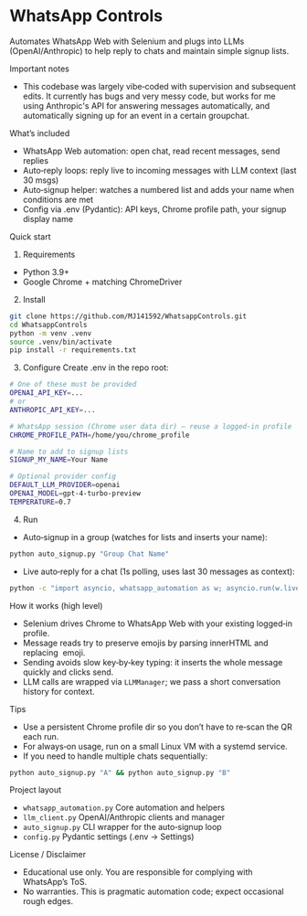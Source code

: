 # WhatsApp Controls

Automates WhatsApp Web with Selenium and plugs into LLMs (OpenAI/Anthropic) to help reply to chats and maintain simple signup lists.

Important notes
- This codebase was largely vibe‑coded with supervision and subsequent edits. It currently has bugs and very messy code, but works for me using Anthropic's API for answering messages automatically, and automatically signing up for an event in a certain groupchat.

What’s included
- WhatsApp Web automation: open chat, read recent messages, send replies
- Auto‑reply loops: reply live to incoming messages with LLM context (last 30 msgs)
- Auto‑signup helper: watches a numbered list and adds your name when conditions are met
- Config via .env (Pydantic): API keys, Chrome profile path, your signup display name

Quick start
1) Requirements
- Python 3.9+
- Google Chrome + matching ChromeDriver

2) Install
```bash
git clone https://github.com/MJ141592/WhatsappControls.git
cd WhatsappControls
python -m venv .venv
source .venv/bin/activate
pip install -r requirements.txt
```

3) Configure
Create .env in the repo root:
```bash
# One of these must be provided
OPENAI_API_KEY=...
# or
ANTHROPIC_API_KEY=...

# WhatsApp session (Chrome user data dir) — reuse a logged‑in profile
CHROME_PROFILE_PATH=/home/you/chrome_profile

# Name to add to signup lists
SIGNUP_MY_NAME=Your Name

# Optional provider config
DEFAULT_LLM_PROVIDER=openai
OPENAI_MODEL=gpt-4-turbo-preview
TEMPERATURE=0.7
```

4) Run
- Auto‑signup in a group (watches for lists and inserts your name):
```bash
python auto_signup.py "Group Chat Name"
```
- Live auto‑reply for a chat (1s polling, uses last 30 messages as context):
```bash
python -c "import asyncio, whatsapp_automation as w; asyncio.run(w.live_reply(chat_name='Andy'))"
```

How it works (high level)
- Selenium drives Chrome to WhatsApp Web with your existing logged‑in profile.
- Message reads try to preserve emojis by parsing innerHTML and replacing <img alt> emoji.
- Sending avoids slow key‑by‑key typing: it inserts the whole message quickly and clicks send.
- LLM calls are wrapped via `LLMManager`; we pass a short conversation history for context.

Tips
- Use a persistent Chrome profile dir so you don’t have to re‑scan the QR each run.
- For always‑on usage, run on a small Linux VM with a systemd service.
- If you need to handle multiple chats sequentially:
```bash
python auto_signup.py "A" && python auto_signup.py "B"
```

Project layout
- `whatsapp_automation.py`  Core automation and helpers
- `llm_client.py`           OpenAI/Anthropic clients and manager
- `auto_signup.py`          CLI wrapper for the auto‑signup loop
- `config.py`               Pydantic settings (.env → Settings)

License / Disclaimer
- Educational use only. You are responsible for complying with WhatsApp’s ToS.
- No warranties. This is pragmatic automation code; expect occasional rough edges. 